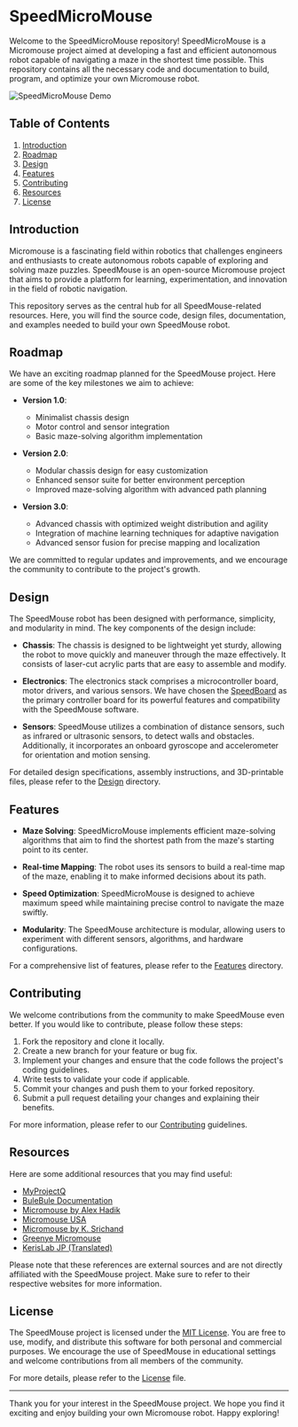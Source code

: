 # SpeedMicroMouse

Welcome to the SpeedMicroMouse repository! SpeedMicroMouse is a Micromouse project aimed at developing a fast and efficient autonomous robot capable of navigating a maze in the shortest time possible. This repository contains all the necessary code and documentation to build, program, and optimize your own Micromouse robot.

![SpeedMicroMouse Demo](speedmouse_demo.gif)

## Table of Contents

1. [Introduction](#introduction)
2. [Roadmap](#roadmap)
3. [Design](#design)
4. [Features](#features)
5. [Contributing](#contributing)
6. [Resources](#resources)
7. [License](#license)

## Introduction

Micromouse is a fascinating field within robotics that challenges engineers and enthusiasts to create autonomous robots capable of exploring and solving maze puzzles. SpeedMouse is an open-source Micromouse project that aims to provide a platform for learning, experimentation, and innovation in the field of robotic navigation.

This repository serves as the central hub for all SpeedMouse-related resources. Here, you will find the source code, design files, documentation, and examples needed to build your own SpeedMouse robot.

## Roadmap

We have an exciting roadmap planned for the SpeedMouse project. Here are some of the key milestones we aim to achieve:

- **Version 1.0**:
	- Minimalist chassis design
  - Motor control and sensor integration
  - Basic maze-solving algorithm implementation

- **Version 2.0**:
	- Modular chassis design for easy customization
	- Enhanced sensor suite for better environment perception
  - Improved maze-solving algorithm with advanced path planning

- **Version 3.0**:
	- Advanced chassis with optimized weight distribution and agility
  - Integration of machine learning techniques for adaptive navigation
  - Advanced sensor fusion for precise mapping and localization


We are committed to regular updates and improvements, and we encourage the community to contribute to the project's growth.

## Design

The SpeedMouse robot has been designed with performance, simplicity, and modularity in mind. The key components of the design include:

- **Chassis**: The chassis is designed to be lightweight yet sturdy, allowing the robot to move quickly and maneuver through the maze effectively. It consists of laser-cut acrylic parts that are easy to assemble and modify.

- **Electronics**: The electronics stack comprises a microcontroller board, motor drivers, and various sensors. We have chosen the [SpeedBoard](https://github.com/SpeedMouse/SpeedBoard) as the primary controller board for its powerful features and compatibility with the SpeedMouse software.

- **Sensors**: SpeedMouse utilizes a combination of distance sensors, such as infrared or ultrasonic sensors, to detect walls and obstacles. Additionally, it incorporates an onboard gyroscope and accelerometer for orientation and motion sensing.

For detailed design specifications, assembly instructions, and 3D-printable files, please refer to the [Design](/design) directory.

## Features

- **Maze Solving**: SpeedMicroMouse implements efficient maze-solving algorithms that aim to find the shortest path from the maze's starting point to its center.

- **Real-time Mapping**: The robot uses its sensors to build a real-time map of the maze, enabling it to make informed decisions about its path.

- **Speed Optimization**: SpeedMicroMouse is designed to achieve maximum speed while maintaining precise control to navigate the maze swiftly.

- **Modularity**: The SpeedMouse architecture is modular, allowing users to experiment with different sensors, algorithms, and hardware configurations.

For a comprehensive list of features, please refer to the [Features](/features) directory.

## Contributing

We welcome contributions from the community to make SpeedMouse even better. If you would like to contribute, please follow these steps:

1. Fork the repository and clone it locally.
2. Create a new branch for your feature or bug fix.
3. Implement your changes and ensure that the code follows the project's coding guidelines.
4. Write tests to validate your code if applicable.
5. Commit your changes and push them to your forked repository.
6. Submit a pull request detailing your changes and explaining their benefits.

For more information, please refer to our [Contributing](/CONTRIBUTING.md) guidelines.

## Resources

Here are some additional resources that you may find useful:

- [MyProjectQ](https://sites.google.com/site/myprojectq/home?authuser=0)
- [BuleBule Documentation](https://bulebule.readthedocs.io/en/latest/index.html#)
- [Micromouse by Alex Hadik](https://www.alexhadik.com/work/micromouse/)
- [Micromouse USA](http://micromouseusa.com)
- [Micromouse by K. Srichand](https://kswichit.net/micromouse/micromouse.html)
- [Greenye Micromouse](http://www.greenye.net)
- [KerisLab JP (Translated)](https://www-kerislab-jp.translate.goog/?_x_tr_sl=auto&_x_tr_tl=en&_x_tr_hl=tr)

Please note that these references are external sources and are not directly affiliated with the SpeedMouse project. Make sure to refer to their respective websites for more information.


## License

The SpeedMouse project is licensed under the [MIT License](/LICENSE). You are free to use, modify, and distribute this software for both personal and commercial purposes. We encourage the use of SpeedMouse in educational settings and welcome contributions from all members of the community.

For more details, please refer to the [License](/LICENSE) file.

---

Thank you for your interest in the SpeedMouse project. We hope you find it exciting and enjoy building your own Micromouse robot. Happy exploring!
